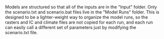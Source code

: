 Models are structured so that all of the inputs are in the "Input" folder. Only the scenario.txt and scenario.bat files live in the "Model Runs" folder. This is designed to be a lighter-weight way to organize the model runs, so the rasters and IC and climate files are not copied for each run, and each run can easily call a different set of parameters just by modifying the scenario.txt file. 
